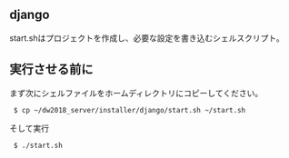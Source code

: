 ## django
start.shはプロジェクトを作成し、必要な設定を書き込むシェルスクリプト。  

## 実行させる前に

まず次にシェルファイルをホームディレクトリにコピーしてください。  
```
 $ cp ~/dw2018_server/installer/django/start.sh ~/start.sh
```

そして実行
```
 $ ./start.sh
```
